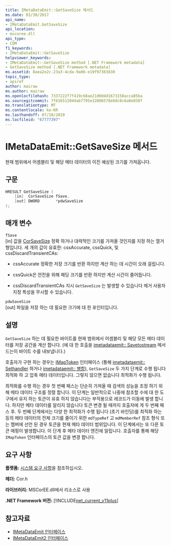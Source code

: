 ```yaml
---
title: IMetaDataEmit::GetSaveSize 메서드
ms.date: 03/30/2017
api_name:
- IMetaDataEmit.GetSaveSize
api_location:
- mscoree.dll
api_type:
- COM
f1_keywords:
- IMetaDataEmit::GetSaveSize
helpviewer_keywords:
- IMetaDataEmit::GetSaveSize method [.NET Framework metadata]
- GetSaveSize method [.NET Framework metadata]
ms.assetid: 8aea2e2c-23a3-4cda-9a06-e19f97383830
topic_type:
- apiref
author: mairaw
ms.author: mairaw
ms.openlocfilehash: 7337222f7f419c68ae21d604d1673158acca85ba
ms.sourcegitcommit: 7f616512044ab7795e32806578e8dc0c6a0e038f
ms.translationtype: MT
ms.contentlocale: ko-KR
ms.lasthandoff: 07/10/2019
ms.locfileid: "67777397"
---
```

# <a name="imetadataemitgetsavesize-method"></a>IMetaDataEmit::GetSaveSize 메서드
현재 범위에서 어셈블리 및 해당 메타 데이터의 이진 예상된 크기를 가져옵니다.  
  
## <a name="syntax"></a>구문  
  
```cpp  
HRESULT GetSaveSize (  
    [in]  CorSaveSize fSave,  
    [out] DWORD       *pdwSaveSize  
);  
```  
  
## <a name="parameters"></a>매개 변수  
 `fSave`  
 [in] 값을 [CorSaveSize](../../../../docs/framework/unmanaged-api/metadata/corsavesize-enumeration.md) 정확 하거나 대략적인 크기를 가져올 것인지를 지정 하는 열거형입니다. 세 개의 값이 유효한: cssAccurate, cssQuick, 및 cssDiscardTransientCAs:  
  
- cssAccurate 정확한 저장 크기를 반환 하지만 계산 하는 데 시간이 오래 걸립니다.  
  
- cssQuick은 안전을 위해 패딩 크기를 반환 하지만 계산 시간이 줄어듭니다.  
  
- cssDiscardTransientCAs 지시 `GetSaveSize` 는 발생할 수 있습니다 제거 사용자 지정 특성을 무시할 수 있습니다.  
  
 `pdwSaveSize`  
 [out] 파일을 저장 하는 데 필요한 크기에 대 한 포인터입니다.  
  
## <a name="remarks"></a>설명  
 `GetSaveSize` 하는 데 필요한 바이트를 현재 범위에서 어셈블리 및 해당 모든 메타 데이터를 저장 공간을 계산 합니다. (에 대 한 호출을 [imetadataemit:: Savetostream](../../../../docs/framework/unmanaged-api/metadata/imetadataemit-savetostream-method.md) 메서드는이 바이트 수를 내보냅니다.)  
  
 호출자가 구현 하는 경우는 [IMapToken](../../../../docs/framework/unmanaged-api/metadata/imaptoken-interface.md) 인터페이스 (통해 [imetadataemit:: Sethandler](../../../../docs/framework/unmanaged-api/metadata/imetadataemit-sethandler-method.md) 하거나 [imetadataemit:: 병합](../../../../docs/framework/unmanaged-api/metadata/imetadataemit-merge-method.md)), `GetSaveSize` 두 가지 단계로 수행 됩니다 최적화 하 고 압축 메타 데이터입니다. 그렇지 않으면 없습니다 최적화가 수행 됩니다.  
  
 최적화를 수행 하는 경우 첫 번째 패스는 단순히 가져올 때 검색의 성능을 조정 하기 위해 메타 데이터 구조를 정렬 합니다. 이 단계는 일반적으로 나중에 참조할 수에 대 한 도구에서 유지 하는 토큰이 유효 하지 않습니다는 부작용으로 레코드가 이동에 발생 합니다. 하지만 메타 데이터를 알리지 않습니다 토큰 변경 될 때까지 호출자에 게 두 번째 패스 후. 두 번째 단계에서는 다양 한 최적화가 수행 됩니다 (초기 바인딩)를 최적화 하는 등의 메타 데이터의 전체 크기를 줄이기 위한 `mdTypeRef` 고 `mdMemberRef` 참조 형식 또는 멤버에 선언 된 경우 토큰을 현재 메타 데이터 범위입니다. 이 단계에서는 또 다른 토큰 매핑이 발생합니다. 이 단계 후 메타 데이터 엔진에 알립니다. 호출자를 통해 해당 `IMapToken` 인터페이스의 토큰 값을 변경 합니다.  
  
## <a name="requirements"></a>요구 사항  
 **플랫폼:** [시스템 요구 사항](../../../../docs/framework/get-started/system-requirements.md)을 참조하십시오.  
  
 **헤더:** Cor.h  
  
 **라이브러리:** MSCorEE.dll에서 리소스로 사용  
  
 **.NET Framework 버전:** [!INCLUDE[net_current_v11plus](../../../../includes/net-current-v11plus-md.md)]  
  
## <a name="see-also"></a>참고자료

- [IMetaDataEmit 인터페이스](../../../../docs/framework/unmanaged-api/metadata/imetadataemit-interface.md)
- [IMetaDataEmit2 인터페이스](../../../../docs/framework/unmanaged-api/metadata/imetadataemit2-interface.md)
